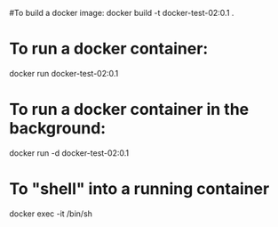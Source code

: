 #To build a docker image:
docker build -t docker-test-02:0.1 .

# To run a docker container:
docker run docker-test-02:0.1

# To run a docker container in the background:
docker run -d docker-test-02:0.1

# To "shell" into a running container
docker exec -it <container-id> /bin/sh
